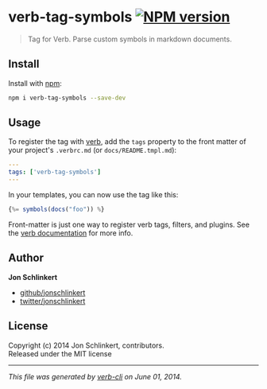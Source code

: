 # verb-tag-symbols [![NPM version](https://badge.fury.io/js/verb-tag-symbols.png)](http://badge.fury.io/js/verb-tag-symbols)

> Tag for Verb. Parse custom symbols in markdown documents.

## Install
Install with [npm](npmjs.org):

```bash
npm i verb-tag-symbols --save-dev
``` 

## Usage

To register the tag with [verb][verb], add the `tags` property to the front matter of your project's `.verbrc.md` (or `docs/README.tmpl.md`):

```yaml
---
tags: ['verb-tag-symbols']
---
```

In your templates, you can now use the tag like this:

```js
{%= symbols(docs("foo")) %}
```

Front-matter is just one way to register verb tags, filters, and plugins. See the [verb documentation][docs] for more info.

## Author

**Jon Schlinkert**
 
+ [github/jonschlinkert](https://github.com/jonschlinkert)
+ [twitter/jonschlinkert](http://twitter.com/jonschlinkert) 

## License
Copyright (c) 2014 Jon Schlinkert, contributors.  
Released under the MIT license

***

_This file was generated by [verb-cli](https://github.com/assemble/verb-cli) on June 01, 2014._


[verb]: https://github.com/assemble/verb
[docs]: https://github.com/assemble/verb/DOCS.md